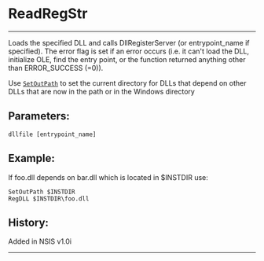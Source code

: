 # ReadRegStr

---

Loads the specified DLL and calls DllRegisterServer (or entrypoint\_name if specified). The error flag is set if an error occurs (i.e. it can't load the DLL, initialize OLE, find the entry point, or the function returned anything other than ERROR\_SUCCESS (=0)).

Use [`SetOutPath`][1] to set the current directory for DLLs that depend on other DLLs that are now in the path or in the Windows directory

## Parameters:

    dllfile [entrypoint_name]

## Example:

If foo.dll depends on bar.dll which is located in $INSTDIR use:

	SetOutPath $INSTDIR
	RegDLL $INSTDIR\foo.dll

## History:

Added in NSIS v1.0i

---

[1]: SetOutPath.markdown